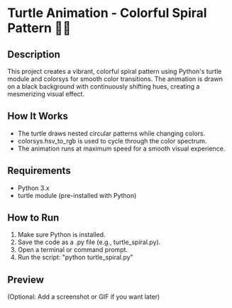 # Turtle Animation - Colorful Spiral Pattern 🎨🐢
## Description
This project creates a vibrant, colorful spiral pattern using Python's turtle module and colorsys for smooth color transitions. The animation is drawn on a black background with continuously shifting hues, creating a mesmerizing visual effect.

## How It Works
- The turtle draws nested circular patterns while changing colors.
- colorsys.hsv_to_rgb is used to cycle through the color spectrum.
- The animation runs at maximum speed for a smooth visual experience.

## Requirements
- Python 3.x
- turtle module (pre-installed with Python)

## How to Run
1. Make sure Python is installed.
2. Save the code as a .py file (e.g., turtle_spiral.py).
3. Open a terminal or command prompt.
4. Run the script:
  "python turtle_spiral.py"

## Preview
(Optional: Add a screenshot or GIF if you want later)
